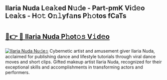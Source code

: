 ## Ilaria Nuda L𝚎a𝚔ed N𝚞𝚍e - Part-pmK Vi𝚍𝚎o L𝚎a𝚔s - H𝚘𝚝 O𝚗𝚕yf𝚊ns P𝚑𝚘tos fCaTs

# <h2><a href="http://kfcg480.oniu.top/?m=Ilaria+Nuda">🔗👉 🔴 Ilaria Nuda P𝚑ot𝚘𝚜 V𝚒d𝚎o</a></h2>

[![Ilaria Nuda Nu𝚍e𝚜](https://i.imgur.com/0qMVB7G.gif)](http://kfcg480.oniu.top/?m=Ilaria+Nuda)
Cybernetic artist and amusement giver Ilaria Nuda, acclaimed for publishing dance and lifestyle tutorials through viral dance moves and short clips. Gifted makeup artist Ilaria Nuda, recognized for their exceptional skills and accomplishments in transforming actors and performers.  
